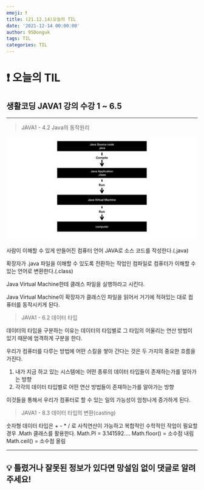 ```yaml
---
emoji: ❗
title: (21.12.14)오늘의 TIL
date: '2021-12-14 00:00:00'
author: 95Donguk
tags: TIL
categories: TIL
---
```


# ❗ 오늘의 TIL

## 생활코딩 JAVA1 강의 수강 1 ~ 6.5
***
>JAVA1 - 4.2 Java의 동작원리

![JAVA1_4.2.PNG](JAVA1_4.2.PNG)

사람이 이해할 수 있게 만들어진 컴퓨터 언어 JAVA로 소스 코드를 작성한다.(.java)

확장자가 .java 파일을 이해할 수 있도록 전환하는 작업인 컴파일로 컴퓨터가 이해할 수 있는 언어로 변환한다.(.class)

Java Virtual Machine한테 클래스 파일을 실행하라고 시킨다.

Java Virtual Machine이 확장자가 클래스인 파일을 읽어서 거기에 적혀있는 대로 컴퓨터를 동작시키게 된다.


>JAVA1 - 6.2 데이터 타입

데이터의 타입을 구분하는 이유는 데이터의 타입별로 그 타입의 어울리는 연산 방법이 있기 때문에 엄격하게 구분을 한다.

우리가 컴퓨터를 다루는 방법에 어떤 스킬을 쌓아 간다는 것은 두 가지의 중요한 흐름을 가진다.
1. 내가 지금 하고 있는 시스템에는 어떤 종류의 데이터 타입들이 존재하는가를 알아가는 방향
2. 각각의 데이터 타입별로 어떤 연산 방법들이 존재하는가를 알아가는 방향

이것들을 통해서 우리가 컴퓨터로 할 수 있는 일의 가능성이 엄청나게 증가하게 된다.

>JAVA1 - 8.3 데이터 타입의 변환(casting)

숫자형 데이터 타입은 + - * / 로 사칙연산이 가능하고 복합적인 수학적인 작업이 필요할 경우 .Math 클래스를 활용한다.
Math.PI = 3.141592....
Math.floor() = 소수점 내림
Math.ceil() = 소수점 올림
***
## 💡 틀렸거나 잘못된 정보가 있다면 망설임 없이 댓글로 알려주세요!

